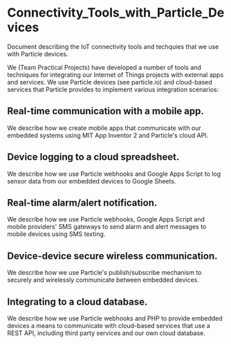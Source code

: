 # Connectivity_Tools_with_Particle_Devices
Document describing the IoT connectivity tools and techquies that we use with Particle devices.

We (Team Practical Projects) have developed a number of tools and techniques for integrating our
Internet of Things projects with external apps and services.  We use Particle devices (see particle.io)
and cloud-based services that Particle provides to implement various integration scenarios:
## Real-time communication with a mobile app.
We describe how we create mobile apps that communicate with our embedded systems using MIT App Inventor 2
and Particle's cloud API.
## Device logging to a cloud spreadsheet.
We describe how we use Particle webhooks and Google Apps Script to log sensor data from our embedded
devices to Google Sheets.
## Real-time alarm/alert notification.
We describe how we use Particle webhooks, Google Apps Script and mobile providers' SMS gateways to
send alarm and alert messages to mobile devices using SMS texting.
## Device-device secure wireless communication.
We describe how we use Particle's publish/subscribe mechanism to securely and wirelessly communicate between
embedded devices.
## Integrating to a cloud database.
We describe how we use Particle webhooks and PHP to provide embedded devices a means to communicate with
cloud-based services that use a REST API, including third party services and our own cloud database.
